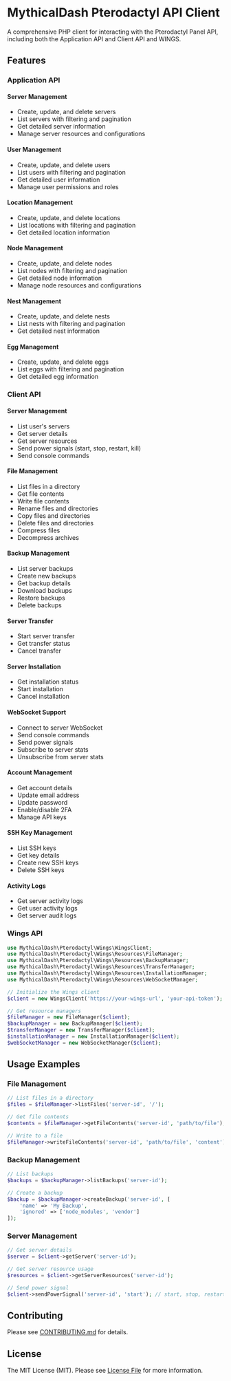 # MythicalDash Pterodactyl API Client

A comprehensive PHP client for interacting with the Pterodactyl Panel API, including both the Application API and Client API and WINGS.


## Features

### Application API

#### Server Management
- Create, update, and delete servers
- List servers with filtering and pagination
- Get detailed server information
- Manage server resources and configurations

#### User Management
- Create, update, and delete users
- List users with filtering and pagination
- Get detailed user information
- Manage user permissions and roles

#### Location Management
- Create, update, and delete locations
- List locations with filtering and pagination
- Get detailed location information

#### Node Management
- Create, update, and delete nodes
- List nodes with filtering and pagination
- Get detailed node information
- Manage node resources and configurations

#### Nest Management
- Create, update, and delete nests
- List nests with filtering and pagination
- Get detailed nest information

#### Egg Management
- Create, update, and delete eggs
- List eggs with filtering and pagination
- Get detailed egg information

### Client API

#### Server Management
- List user's servers
- Get server details
- Get server resources
- Send power signals (start, stop, restart, kill)
- Send console commands

#### File Management
- List files in a directory
- Get file contents
- Write file contents
- Rename files and directories
- Copy files and directories
- Delete files and directories
- Compress files
- Decompress archives

#### Backup Management
- List server backups
- Create new backups
- Get backup details
- Download backups
- Restore backups
- Delete backups

#### Server Transfer
- Start server transfer
- Get transfer status
- Cancel transfer

#### Server Installation
- Get installation status
- Start installation
- Cancel installation

#### WebSocket Support
- Connect to server WebSocket
- Send console commands
- Send power signals
- Subscribe to server stats
- Unsubscribe from server stats

#### Account Management
- Get account details
- Update email address
- Update password
- Enable/disable 2FA
- Manage API keys

#### SSH Key Management
- List SSH keys
- Get key details
- Create new SSH keys
- Delete SSH keys

#### Activity Logs
- Get server activity logs
- Get user activity logs
- Get server audit logs

### Wings API

```php
use MythicalDash\Pterodactyl\Wings\WingsClient;
use MythicalDash\Pterodactyl\Wings\Resources\FileManager;
use MythicalDash\Pterodactyl\Wings\Resources\BackupManager;
use MythicalDash\Pterodactyl\Wings\Resources\TransferManager;
use MythicalDash\Pterodactyl\Wings\Resources\InstallationManager;
use MythicalDash\Pterodactyl\Wings\Resources\WebSocketManager;

// Initialize the Wings client
$client = new WingsClient('https://your-wings-url', 'your-api-token');

// Get resource managers
$fileManager = new FileManager($client);
$backupManager = new BackupManager($client);
$transferManager = new TransferManager($client);
$installationManager = new InstallationManager($client);
$webSocketManager = new WebSocketManager($client);
```

## Usage Examples

### File Management

```php
// List files in a directory
$files = $fileManager->listFiles('server-id', '/');

// Get file contents
$contents = $fileManager->getFileContents('server-id', 'path/to/file');

// Write to a file
$fileManager->writeFileContents('server-id', 'path/to/file', 'content');
```

### Backup Management

```php
// List backups
$backups = $backupManager->listBackups('server-id');

// Create a backup
$backup = $backupManager->createBackup('server-id', [
    'name' => 'My Backup',
    'ignored' => ['node_modules', 'vendor']
]);
```

### Server Management

```php
// Get server details
$server = $client->getServer('server-id');

// Get server resource usage
$resources = $client->getServerResources('server-id');

// Send power signal
$client->sendPowerSignal('server-id', 'start'); // start, stop, restart, kill
```

## Contributing

Please see [CONTRIBUTING.md](CONTRIBUTING.md) for details.

## License

The MIT License (MIT). Please see [License File](LICENSE.md) for more information.